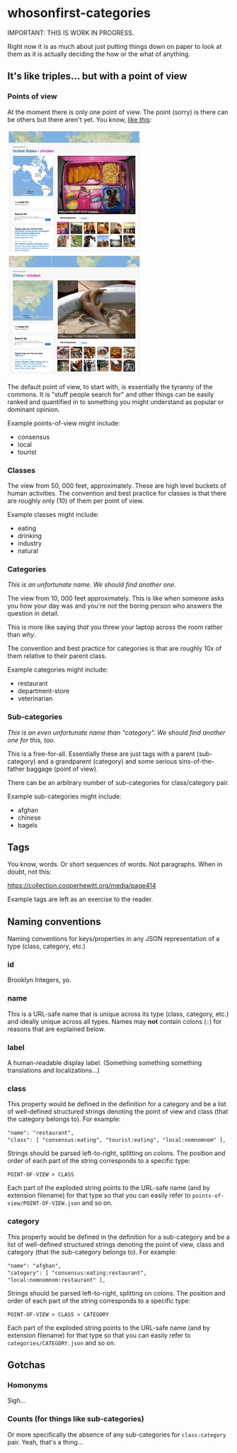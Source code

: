 # whosonfirst-categories

IMPORTANT: THIS IS WORK IN PROGRESS.

Right now it is as much about just putting things down on paper to look at them
as it is actually deciding the how or the what of anything.

## It's like triples... but with a point of view

### Points of view

At the moment there is only one point of view. The point (sorry) is there can be
others but there aren't yet. You know, [like this](https://boingboing.net/2007/11/09/flickr-places-shows.html):

![](chicken.jpg)

The default point of view, to start with, is essentially the tyranny of the
commons. It is "stuff people search for" and other things can be easily ranked
and quantified in to something you might understand as popular or dominant
opinion.

Example points-of-view might include:

* consensus
* local
* tourist

### Classes

The view from 50, 000 feet, approximately. These are high level buckets of human
activities. The convention and best practice for classes is that there are
roughly only (10) of them per point of view.

Example classes might include:

* eating
* drinking
* industry
* natural

### Categories

_This is an unfortunate name. We should find another one._

The view from 10, 000 feet approximately. This is like when someone asks you how
your day was and you're _not_ the boring person who answers the question in
detail.

This is more like saying _that_ you threw your laptop across the room rather
than _why_.

The convention and best practice for categories is that are roughly 10x of them
relative to their parent class.

Example categories might include:

* restaurant
* department-store
* veterinarian

### Sub-categories

_This is an even unfortunate name than "category". We should find another one
for this, too._

This is a free-for-all. Essentially these are just tags with a parent
(sub-category) and a grandparent (category) and some serious sins-of-the-father
baggage (point of view).

There can be an arbitrary number of sub-categories for class/category pair.

Example sub-categories might include:

* afghan
* chinese
* bagels

## Tags

You know, words. Or short sequences of words. Not paragraphs. When in doubt, not
this:

https://collection.cooperhewitt.org/media/page414

Example tags are left as an exercise to the reader.

## Naming conventions

Naming conventions for keys/properties in any JSON representation of a type
(class, category, etc.)

### id

Brooklyn Integers, yo.

### name

This is a URL-safe name that is unique across its type (class, category, etc.)
and ideally unique across all types. Names may **not** contain colons (`:`) for
reasons that are explained below.

### label 

A human-readable display label. (Something something something translations and
localizations...)

### class

This property would be defined in the definition for a category and be a list of
well-defined structured strings denoting the point of view and class (that the
category belongs to). For example:

```
"name": "restaurant",
"class": [ "consensus:eating", "tourist:eating", "local:nomnomnom" ],
```

Strings should be parsed left-to-right, splitting on colons. The position and
order of each part of the string corresponds to a specific type:

```
POINT-OF-VIEW > CLASS 
```

Each part of the exploded string points to the URL-safe name (and by extension
filename) for that type so that you can easily refer to
`points-of-view/POINT-OF-VIEW.json` and so on.

### category

This property would be defined in the definition for a sub-category and be a list of
well-defined structured strings denoting the point of view, class and category (that the
sub-category belongs to). For example:

```
"name": "afghan",
"category": [ "consensus:eating:restaurant", "local:nomnomnom:restaurant" ],
```

Strings should be parsed left-to-right, splitting on colons. The position and
order of each part of the string corresponds to a specific type:

```
POINT-OF-VIEW > CLASS > CATEGORY
```

Each part of the exploded string points to the URL-safe name (and by extension
filename) for that type so that you can easily refer to
`categories/CATEGORY.json` and so on.

## Gotchas

### Homonyms

Sigh...

### Counts (for things like sub-categories)

Or more specifically the absence of any sub-categories for `class:category` pair. Yeah, that's a thing...
